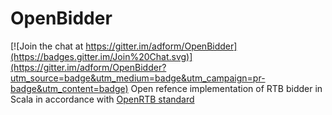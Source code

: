 # OpenBidder

[![Join the chat at https://gitter.im/adform/OpenBidder](https://badges.gitter.im/Join%20Chat.svg)](https://gitter.im/adform/OpenBidder?utm_source=badge&utm_medium=badge&utm_campaign=pr-badge&utm_content=badge)
Open refence implementation of RTB bidder in Scala in accordance with [OpenRTB standard](http://openrtb.github.io/OpenRTB/)
